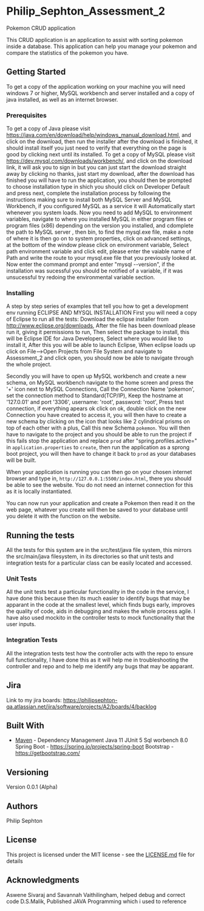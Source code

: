 # Philip_Sephton_Assessment_2
Pokemon CRUD application

This CRUD application is an application to assist with sorting pokemon inside a database. This application can help you manage your pokemon and compare the statistics of the pokemon you have. 

## Getting Started

To get a copy of the application working on your machine you will need windows 7 or higher, MySQL workbench and server installed and a copy of java installed, as well as an internet browser.

### Prerequisites

To get a copy of Java please visit https://java.com/en/download/help/windows_manual_download.html, and click on the download, then run the installer after the download is finished, it should install itself you just need to verify that everything on the page is good by clicking next until its installed.
To get a copy of MySQL please visit https://dev.mysql.com/downloads/workbench/, and click on the download link, it will ask you to sign in but you can just start the download straight away by clicking no thanks, just start my download,
after the download has finished you will have to run the application, you should then be prompted to choose installation type in shich you should click on Developer Default and press next,
complete the installation process by following the instructions making sure to install both MySQL Server and MySQL Workbench, if you configured MySQL as a service it will Automatically start whenever you system loads.
Now you need to add MySQL to environment variables, navigate to where you installed MySQL in either program files or program files (x86) depending on the version you installed, and cdomplete the path to MySQL server <ver>, then bin,
to find the mysql.exe file, make a note of where it is then go on to system properties, click on advanced settings, at the bottom of the window please click on environment variable, Select path environment variable and click edit,
please enter the vaiable name of Path and write the route to your mysql.exe file that you previously looked at.
Now enter the command prompt and enter "mysql --version", if the installation was sucessful you should be notified of a variable, if it was unsucessful try redoing the environmental variable section.

### Installing

A step by step series of examples that tell you how to get a development env running ECLIPSE AND MYSQL INSTALLATION
First you will need a copy of Eclipse to run all the tests:
Download the eclipse installer from  http://www.eclipse.org/downloads,
After the file has been download please run it, giving it permissions to run,
Then select the package to install, this will be Eclipse IDE for Java Developers,
Select where you would like to install it,
After this you will be able to launch Eclipse,
When eclipse loads up click on File-->Open Projects from File System and navigate to Assessment_2 and click open,
you should now be able to navigate through the whole project.


Secondly you will have to open up MySQL workbench and create a new schema,
on MySQL workbench navigate to the home screen and press the '+' icon next to MySQL Connections,
Call the Connection Name 'pokemon', set the connection method to Standard(TCP/IP), Keep the hostname at '127.0.01' and port '3306', username: 'root', password: 'root',
Press test connection, if everything apears ok click on ok, double click on the new Connection you have created to access it,
you will then have to create a new schema by clicking on the icon that looks like 2 cylindrical prisms on top of each other with a plus,
Call this new Schema `pokemon`.
You will then have to navigate to the project and you should be able to run the project if this fails stop the application and replace `prod` after "spring.profiles.active="
in `application.properties` to `create`, then run the application as a sprong boot project, you will then have to change it back to `prod` as your databases will be built.

When your application is running you can then go on your chosen internet browser and type in, `http://127.0.0.1:5500/index.html`, there you should be able to see the website.
You do not need an internet connection for this as it is locally instantiated.

You can now run your application and create a Pokemon then read it on the web page, whatever you create will then be saved to your database until you delete it with the function on the website.

## Running the tests

All the tests for this system are in the src/test/java file system, this mirrors the src/main/java filesystem, in its directories so that unit tests and integration tests for a particular class can be easily located and accessed. 

### Unit Tests 
All the unit tests test a particular functionality in the code in the service, I have done this because then its much easier to identify bugs that may be apparant in the code at the smallest level, which finds bugs early,
improves the quality of code, aids in debugging and makes the whole process agile.
I have also used mockito in the controller tests to mock functionality that the user inputs.


### Integration Tests
All the integration tests test how the controller acts with the repo to ensure full functionality, I have done this as it will help me in troubleshooting the controller and repo and to help me identify any bugs that may be apparant.

## Jira
Link to my jira boards: https://philipsephton-qa.atlassian.net/jira/software/projects/A2/boards/4/backlog

## Built With

* [Maven](https://maven.apache.org/) - Dependency Management
Java 11
JUnit 5
Sql worbench 8.0
Spring Boot - https://spring.io/projects/spring-boot
Bootstrap - https://getbootstrap.com/

## Versioning

Version 0.0.1 (Alpha)

## Authors

Philip Sephton

## License

This project is licensed under the MIT license - see the [LICENSE.md](LICENSE.md) file for details 


## Acknowledgments

Aswene Sivaraj and Savannah Vaithilingham, helped debug and correct code
D.S.Malik, Published JAVA Programming which i used to reference
